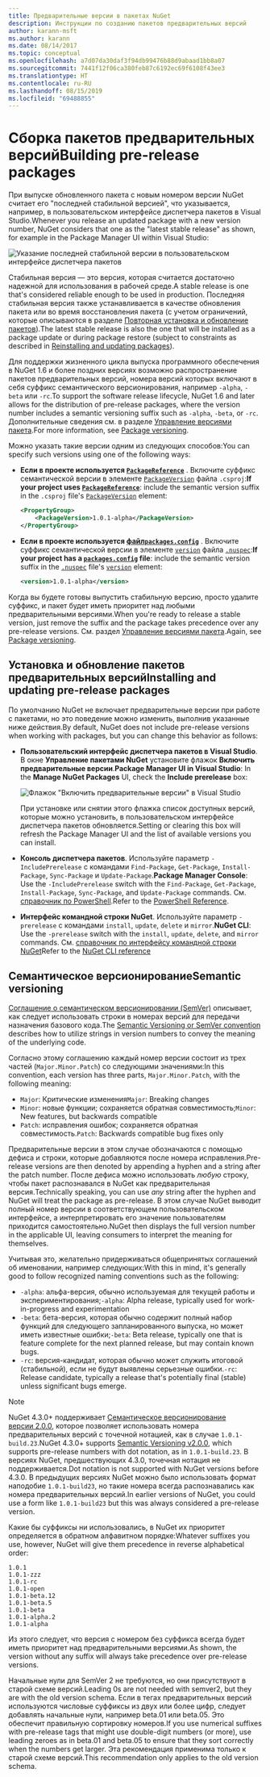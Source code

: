 ```yaml
---
title: Предварительные версии в пакетах NuGet
description: Инструкции по созданию пакетов предварительных версий
author: karann-msft
ms.author: karann
ms.date: 08/14/2017
ms.topic: conceptual
ms.openlocfilehash: a7d07da30daf3f94db99476b88d9abaad1bb8a07
ms.sourcegitcommit: 7441f12f06ca380feb87c6192ec69f6108f43ee3
ms.translationtype: HT
ms.contentlocale: ru-RU
ms.lasthandoff: 08/15/2019
ms.locfileid: "69488855"
---
```

# <a name="building-pre-release-packages"></a><span data-ttu-id="8c743-103">Сборка пакетов предварительных версий</span><span class="sxs-lookup"><span data-stu-id="8c743-103">Building pre-release packages</span></span>

<span data-ttu-id="8c743-104">При выпуске обновленного пакета с новым номером версии NuGet считает его "последней стабильной версией", что указывается, например, в пользовательском интерфейсе диспетчера пакетов в Visual Studio.</span><span class="sxs-lookup"><span data-stu-id="8c743-104">Whenever you release an updated package with a new version number, NuGet considers that one as the "latest stable release" as shown, for example in the Package Manager UI within Visual Studio:</span></span>

![Указание последней стабильной версии в пользовательском интерфейсе диспетчера пакетов](media/Prerelease_01-LatestStable.png)

<span data-ttu-id="8c743-106">Стабильная версия — это версия, которая считается достаточно надежной для использования в рабочей среде.</span><span class="sxs-lookup"><span data-stu-id="8c743-106">A stable release is one that's considered reliable enough to be used in production.</span></span> <span data-ttu-id="8c743-107">Последняя стабильная версия также устанавливается в качестве обновления пакета или во время восстановления пакета (с учетом ограничений, которые описываются в разделе [Повторная установка и обновление пакетов](../consume-packages/reinstalling-and-updating-packages.md)).</span><span class="sxs-lookup"><span data-stu-id="8c743-107">The latest stable release is also the one that will be installed as a package update or during package restore (subject to constraints as described in [Reinstalling and updating packages](../consume-packages/reinstalling-and-updating-packages.md)).</span></span>

<span data-ttu-id="8c743-108">Для поддержки жизненного цикла выпуска программного обеспечения в NuGet 1.6 и более поздних версиях возможно распространение пакетов предварительных версий, номера версий которых включают в себя суффикс семантического версионирования, например `-alpha`, `-beta` или `-rc`.</span><span class="sxs-lookup"><span data-stu-id="8c743-108">To support the software release lifecycle, NuGet 1.6 and later allows for the distribution of pre-release packages, where the version number includes a semantic versioning suffix such as `-alpha`, `-beta`, or `-rc`.</span></span> <span data-ttu-id="8c743-109">Дополнительные сведения см. в разделе [Управление версиями пакета](../concepts/package-versioning.md#pre-release-versions).</span><span class="sxs-lookup"><span data-stu-id="8c743-109">For more information, see [Package versioning](../concepts/package-versioning.md#pre-release-versions).</span></span>

<span data-ttu-id="8c743-110">Можно указать такие версии одним из следующих способов:</span><span class="sxs-lookup"><span data-stu-id="8c743-110">You can specify such versions using one of the following ways:</span></span>

- <span data-ttu-id="8c743-111">**Если в проекте используется [`PackageReference`](../consume-packages/package-references-in-project-files.md)** . Включите суффикс семантической версии в элементе [`PackageVersion`](/dotnet/core/tools/csproj.md#packageversion) файла `.csproj`:</span><span class="sxs-lookup"><span data-stu-id="8c743-111">**If your project uses [`PackageReference`](../consume-packages/package-references-in-project-files.md)**: include the semantic version suffix in the `.csproj` file's [`PackageVersion`](/dotnet/core/tools/csproj.md#packageversion) element:</span></span>

    ```xml
    <PropertyGroup>
        <PackageVersion>1.0.1-alpha</PackageVersion>
    </PropertyGroup>
    ```

- <span data-ttu-id="8c743-112">**Если в проекте используется [файл`packages.config`](../reference/packages-config.md)** . Включите суффикс семантической версии в элементе [`version`](../reference/nuspec.md#version) файла [`.nuspec`](../reference/nuspec.md):</span><span class="sxs-lookup"><span data-stu-id="8c743-112">**If your project has a [`packages.config`](../reference/packages-config.md) file**: include the semantic version suffix in the [`.nuspec`](../reference/nuspec.md) file's [`version`](../reference/nuspec.md#version) element:</span></span>

    ```xml
    <version>1.0.1-alpha</version>
    ```

<span data-ttu-id="8c743-113">Когда вы будете готовы выпустить стабильную версию, просто удалите суффикс, и пакет будет иметь приоритет над любыми предварительными версиями.</span><span class="sxs-lookup"><span data-stu-id="8c743-113">When you're ready to release a stable version, just remove the suffix and the package takes precedence over any pre-release versions.</span></span> <span data-ttu-id="8c743-114">См. раздел [Управление версиями пакета](../concepts/package-versioning.md#pre-release-versions).</span><span class="sxs-lookup"><span data-stu-id="8c743-114">Again, see [Package versioning](../concepts/package-versioning.md#pre-release-versions).</span></span>

## <a name="installing-and-updating-pre-release-packages"></a><span data-ttu-id="8c743-115">Установка и обновление пакетов предварительных версий</span><span class="sxs-lookup"><span data-stu-id="8c743-115">Installing and updating pre-release packages</span></span>

<span data-ttu-id="8c743-116">По умолчанию NuGet не включает предварительные версии при работе с пакетами, но это поведение можно изменить, выполнив указанные ниже действия.</span><span class="sxs-lookup"><span data-stu-id="8c743-116">By default, NuGet does not include pre-release versions when working with packages, but you can change this behavior as follows:</span></span>

- <span data-ttu-id="8c743-117">**Пользовательский интерфейс диспетчера пакетов в Visual Studio**. В окне **Управление пакетами NuGet** установите флажок **Включить предварительные версии**.</span><span class="sxs-lookup"><span data-stu-id="8c743-117">**Package Manager UI in Visual Studio**: In the **Manage NuGet Packages** UI, check the **Include prerelease** box:</span></span>

    ![Флажок "Включить предварительные версии" в Visual Studio](media/Prerelease_02-CheckPrerelease.png)

    <span data-ttu-id="8c743-119">При установке или снятии этого флажка список доступных версий, которые можно установить, в пользовательском интерфейсе диспетчера пакетов обновляется.</span><span class="sxs-lookup"><span data-stu-id="8c743-119">Setting or clearing this box will refresh the Package Manager UI and the list of available versions you can install.</span></span>

- <span data-ttu-id="8c743-120">**Консоль диспетчера пакетов**. Используйте параметр `-IncludePrerelease` с командами `Find-Package`, `Get-Package`, `Install-Package`, `Sync-Package` и `Update-Package`.</span><span class="sxs-lookup"><span data-stu-id="8c743-120">**Package Manager Console**: Use the `-IncludePrerelease` switch with the `Find-Package`, `Get-Package`, `Install-Package`, `Sync-Package`, and `Update-Package` commands.</span></span> <span data-ttu-id="8c743-121">См. [справочник по PowerShell](../reference/powershell-reference.md).</span><span class="sxs-lookup"><span data-stu-id="8c743-121">Refer to the [PowerShell Reference](../reference/powershell-reference.md).</span></span>

- <span data-ttu-id="8c743-122">**Интерфейс командной строки NuGet**. Используйте параметр `-prerelease` с командами `install`, `update`, `delete` и `mirror`.</span><span class="sxs-lookup"><span data-stu-id="8c743-122">**NuGet CLI**: Use the `-prerelease` switch with the `install`, `update`, `delete`, and `mirror` commands.</span></span> <span data-ttu-id="8c743-123">См. [справочник по интерфейсу командной строки NuGet](../reference/nuget-exe-cli-reference.md)</span><span class="sxs-lookup"><span data-stu-id="8c743-123">Refer to the [NuGet CLI reference](../reference/nuget-exe-cli-reference.md)</span></span>

## <a name="semantic-versioning"></a><span data-ttu-id="8c743-124">Семантическое версионирование</span><span class="sxs-lookup"><span data-stu-id="8c743-124">Semantic versioning</span></span>

<span data-ttu-id="8c743-125">[Соглашение о семантическом версионировании (SemVer)](http://semver.org/spec/v1.0.0.html) описывает, как следует использовать строки в номерах версий для передачи назначения базового кода.</span><span class="sxs-lookup"><span data-stu-id="8c743-125">The [Semantic Versioning or SemVer convention](http://semver.org/spec/v1.0.0.html) describes how to utilize strings in version numbers to convey the meaning of the underlying code.</span></span>

<span data-ttu-id="8c743-126">Согласно этому соглашению каждый номер версии состоит из трех частей (`Major.Minor.Patch`) со следующими значениями:</span><span class="sxs-lookup"><span data-stu-id="8c743-126">In this convention, each version has three parts, `Major.Minor.Patch`, with the following meaning:</span></span>

- <span data-ttu-id="8c743-127">`Major`: Критические изменения</span><span class="sxs-lookup"><span data-stu-id="8c743-127">`Major`: Breaking changes</span></span>
- <span data-ttu-id="8c743-128">`Minor`: новые функции; сохраняется обратная совместимость;</span><span class="sxs-lookup"><span data-stu-id="8c743-128">`Minor`: New features, but backwards compatible</span></span>
- <span data-ttu-id="8c743-129">`Patch`: исправления ошибок; сохраняется обратная совместимость.</span><span class="sxs-lookup"><span data-stu-id="8c743-129">`Patch`: Backwards compatible bug fixes only</span></span>

<span data-ttu-id="8c743-130">Предварительные версии в этом случае обозначаются с помощью дефиса и строки, которые добавляются после номера исправления.</span><span class="sxs-lookup"><span data-stu-id="8c743-130">Pre-release versions are then denoted by appending a hyphen and a string after the patch number.</span></span> <span data-ttu-id="8c743-131">После дефиса можно использовать *любую* строку, чтобы пакет распознавался в NuGet как предварительная версия.</span><span class="sxs-lookup"><span data-stu-id="8c743-131">Technically speaking, you can use *any* string after the hyphen and NuGet will treat the package as pre-release.</span></span> <span data-ttu-id="8c743-132">В этом случае NuGet выводит полный номер версии в соответствующем пользовательском интерфейсе, а интерпретировать его значение пользователям приходится самостоятельно.</span><span class="sxs-lookup"><span data-stu-id="8c743-132">NuGet then displays the full version number in the applicable UI, leaving consumers to interpret the meaning for themselves.</span></span>

<span data-ttu-id="8c743-133">Учитывая это, желательно придерживаться общепринятых соглашений об именовании, например следующих:</span><span class="sxs-lookup"><span data-stu-id="8c743-133">With this in mind, it's generally good to follow recognized naming conventions such as the following:</span></span>

- <span data-ttu-id="8c743-134">`-alpha`: альфа-версия, обычно используемая для текущей работы и экспериментирования;</span><span class="sxs-lookup"><span data-stu-id="8c743-134">`-alpha`: Alpha release, typically used for work-in-progress and experimentation</span></span>
- <span data-ttu-id="8c743-135">`-beta`: бета-версия, которая обычно содержит полный набор функций для следующего запланированного выпуска, но может иметь известные ошибки;</span><span class="sxs-lookup"><span data-stu-id="8c743-135">`-beta`: Beta release, typically one that is feature complete for the next planned release, but may contain known bugs.</span></span>
- <span data-ttu-id="8c743-136">`-rc`: версия-кандидат, которая обычно может служить итоговой (стабильной), если не будут выявлены серьезные ошибки.</span><span class="sxs-lookup"><span data-stu-id="8c743-136">`-rc`: Release candidate, typically a release that's potentially final (stable) unless significant bugs emerge.</span></span>

> [!Note]
> <span data-ttu-id="8c743-137">NuGet 4.3.0+ поддерживает [Семантическое версионирование версии 2.0.0](http://semver.org/spec/v2.0.0.html), которое позволяет использовать номера предварительных версий с точечной нотацией, как в случае `1.0.1-build.23`.</span><span class="sxs-lookup"><span data-stu-id="8c743-137">NuGet 4.3.0+ supports [Semantic Versioning v2.0.0](http://semver.org/spec/v2.0.0.html), which supports pre-release numbers with dot notation, as in `1.0.1-build.23`.</span></span> <span data-ttu-id="8c743-138">В версиях NuGet, предшествующих 4.3.0, точечная нотация не поддерживается.</span><span class="sxs-lookup"><span data-stu-id="8c743-138">Dot notation is not supported with NuGet versions before 4.3.0.</span></span> <span data-ttu-id="8c743-139">В предыдущих версиях NuGet можно было использовать формат наподобие `1.0.1-build23`, но такие номера всегда распознавались как номера предварительных версий.</span><span class="sxs-lookup"><span data-stu-id="8c743-139">In earlier versions of NuGet, you could use a form like `1.0.1-build23` but this was always considered a pre-release version.</span></span>

<span data-ttu-id="8c743-140">Какие бы суффиксы ни использовались, в NuGet их приоритет определяется в обратном алфавитном порядке:</span><span class="sxs-lookup"><span data-stu-id="8c743-140">Whatever suffixes you use, however, NuGet will give them precedence in reverse alphabetical order:</span></span>

    1.0.1
    1.0.1-zzz
    1.0.1-rc
    1.0.1-open
    1.0.1-beta.12
    1.0.1-beta.5
    1.0.1-beta
    1.0.1-alpha.2
    1.0.1-alpha

<span data-ttu-id="8c743-141">Из этого следует, что версия с номером без суффикса всегда будет иметь приоритет над предварительными версиями.</span><span class="sxs-lookup"><span data-stu-id="8c743-141">As shown, the version without any suffix will always take precedence over pre-release versions.</span></span>

<span data-ttu-id="8c743-142">Начальные нули для SemVer 2 не требуются, но они присутствуют в старой схеме версий.</span><span class="sxs-lookup"><span data-stu-id="8c743-142">Leading 0s are not needed with semver2, but they are with the old version schema.</span></span> <span data-ttu-id="8c743-143">Если в тегах предварительных версий используются числовые суффиксы из двух или более цифр, следует добавлять начальные нули, например beta.01 или beta.05. Это обеспечит правильную сортировку номеров.</span><span class="sxs-lookup"><span data-stu-id="8c743-143">If you use numerical suffixes with pre-release tags that might use double-digit numbers (or more), use leading zeroes as in beta.01 and beta.05 to ensure that they sort correctly when the numbers get larger.</span></span> <span data-ttu-id="8c743-144">Эта рекомендация применима только к старой схеме версий.</span><span class="sxs-lookup"><span data-stu-id="8c743-144">This recommendation only applies to the old version schema.</span></span>
